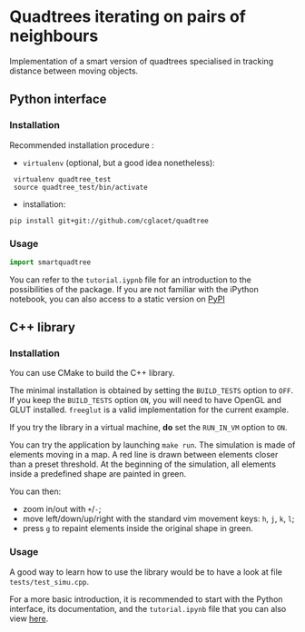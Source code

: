 # Quadtrees iterating on pairs of neighbours

Implementation of a smart version of quadtrees specialised in tracking distance
between moving objects.

## Python interface

### Installation

Recommended installation procedure :
- `virtualenv` (optional, but a good idea nonetheless):
```
 virtualenv quadtree_test
 source quadtree_test/bin/activate
```
- installation:
```
pip install git+git://github.com/cglacet/quadtree
```

### Usage

```python
import smartquadtree
```

You can refer to the `tutorial.iypnb` file for an introduction to the
possibilities of the package. If you are not familiar with the iPython
notebook, you can also access to a static version on [PyPI](https://pypi.python.org/pypi/smartquadtree)

## C++ library

### Installation

You can use CMake to build the C++ library.

The minimal installation is obtained by setting the `BUILD_TESTS`
option to `OFF`. If you keep the `BUILD_TESTS` option `ON`, you will
need to have OpenGL and GLUT installed. `freeglut` is a valid
implementation for the current example.

If you try the library in a virtual machine, **do** set the `RUN_IN_VM`
option to `ON`.

You can try the application by launching `make run`. The simulation is
made of elements moving in a map. A red line is drawn between elements
closer than a preset threshold. At the beginning of the simulation, all
elements inside a predefined shape are painted in green.

You can then:
 - zoom in/out with `+`/`-`;
 - move left/down/up/right with the standard vim movement keys: `h`, `j`, `k`, `l`;
 - press `g` to repaint elements inside the original shape in green. 

### Usage

A good way to learn how to use the library would be to have a look at
file `tests/test_simu.cpp`.

For a more basic introduction, it is recommended to start with the
Python interface, its documentation, and the `tutorial.ipynb` file that
you can also view 
[here](http://nbviewer.ipython.org/github/xoolive/quadtree/blob/master/tutorial.ipynb).
